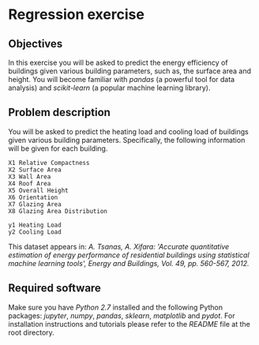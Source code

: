 # Regression exercise

## Objectives
In this exercise you will be asked to predict the energy efficiency of buildings given various building parameters, such as, the surface area and height. You will become familiar with *pandas* (a powerful tool for data analysis) and *scikit-learn* (a popular machine learning library).

## Problem description
You will be asked to predict the heating load and cooling load of buildings given various building parameters. Specifically, the following information will be given for each building.

    X1 Relative Compactness
    X2 Surface Area
    X3 Wall Area
    X4 Roof Area
    X5 Overall Height
    X6 Orientation
    X7 Glazing Area
    X8 Glazing Area Distribution

    y1 Heating Load
    y2 Cooling Load
    

This dataset appears in: *A. Tsanas, A. Xifara: 'Accurate quantitative estimation of energy performance of residential buildings using statistical machine learning tools', Energy and Buildings, Vol. 49, pp. 560-567, 2012.*
    
## Required software
Make sure you have *Python 2.7* installed and the following Python packages: *jupyter*, *numpy*, *pandas*, *sklearn*, *matplotlib* and *pydot*. For installation instructions and tutorials please refer to the *README* file at the root directory.
